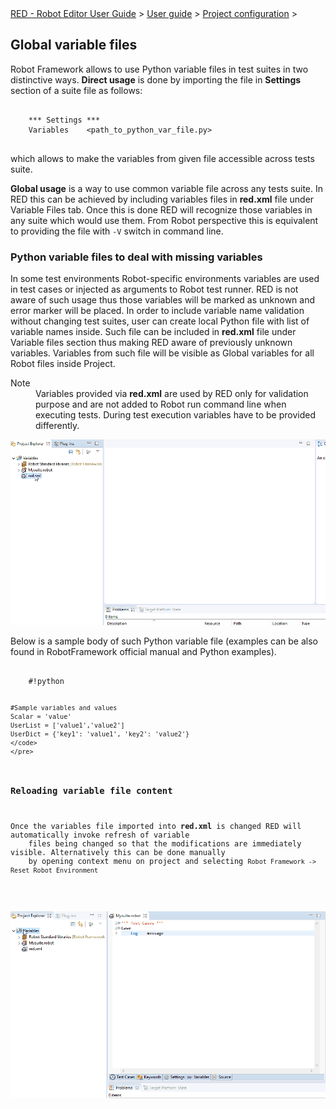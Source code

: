 <html>
<head>
<link href="PLUGINS_ROOT/org.robotframework.ide.eclipse.main.plugin.doc.user/help/style.css" rel="stylesheet" type="text/css"/>
</head>
<body>
<a href="RED/../../../../help/index.html">RED - Robot Editor User Guide</a> &gt; <a href="RED/../../../../help/user_guide/user_guide.html">User guide</a> &gt; <a href="RED/../../../../help/user_guide/project_config.html">Project configuration</a> &gt; 

<h2>Global variable files</h2>
<p>Robot Framework allows to use Python variable files in test suites in two distinctive ways. <b>Direct usage</b>
	is done by importing the file in <b>Settings</b> section of a suite file as follows:
	</p>
<pre>
    <code>
    <span class="syntax_section">*** Settings ***</span>
    <span class="syntax_setting">Variables</span>    &lt;path_to_python_var_file.py&gt;</code>
    </pre>
<p>which allows to make the variables from given file accessible across tests suite.</p>
<p><b>Global usage</b> is a way to use common variable file across any tests suite. In RED this can be achieved 
	by including variables files in <b>red.xml</b> file under Variable Files tab. Once this is done RED will recognize
	those variables in any suite which would use them. From Robot perspective this is equivalent to providing the file
	with <code>-V</code> switch in command line.
	</p>
<h3>Python variable files to deal with missing variables</h3>
<p>In some test environments Robot-specific environments variables are used in test cases or injected as arguments
	to Robot test runner. RED is not aware of such usage thus those variables will be marked as unknown and error marker
	will be placed. In order to include variable name validation without changing test suites, user can create local
	Python file with list of variable names inside. Such file can be included in <b>red.xml</b> file under Variable
	files section thus making RED aware of previously unknown variables. Variables from such file will be visible 
	as Global variables for all Robot files inside Project.
	</p>
<dl class="note">
<dt>Note</dt>
<dd>Variables provided via <b>red.xml</b> are used by RED only for validation purpose and are not added to Robot 
	    run command line when executing tests. During test execution variables have to be provided differently.</dd>
</dl>
<img src="images/var_files_red_xml.gif"/>
<br/>
<p>Below is a sample body of such Python variable file (examples can be also found in RobotFramework official manual 
	and Python examples).</p>
<pre>
	<code>
	#!python

	#Sample variables and values
	Scalar = 'value'
	UserList = ['value1','value2']
	UserDict = {'key1': 'value1', 'key2': 'value2'}
	</code>
    </pre>
<h3>Reloading variable file content</h3>
<p>Once the variables file imported into <b>red.xml</b> is changed RED will automatically invoke refresh of variable
    files being changed so that the modifications are immediately visible. Alternatively this can be done manually 
    by opening context menu on project and selecting <code>Robot Framework -> Reset Robot Environment</code>
</p>
<br/>
<img src="images/reset_robot_env.gif"/>
</body>
</html>